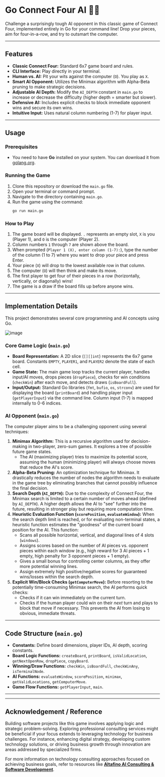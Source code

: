 # Go Connect Four AI 🔵🔴

Challenge a surprisingly tough AI opponent in this classic game of Connect Four, implemented entirely in Go for your command line! Drop your pieces, aim for four-in-a-row, and try to outsmart the computer.


---

## Features

* **Classic Connect Four:** Standard 6x7 game board and rules.
* **CLI Interface:** Play directly in your terminal.
* **Human vs. AI:** Pit your wits against the computer (`O`). You play as `X`.
* **Smart AI Opponent:** Utilizes the Minimax algorithm with Alpha-Beta pruning to make strategic decisions.
* **Adjustable AI Depth:** Modify the `AI_DEPTH` constant in `main.go` to increase or decrease the difficulty (higher depth = smarter but slower).
* **Defensive AI:** Includes explicit checks to block immediate opponent wins and secure its own wins.
* **Intuitive Input:** Uses natural column numbering (1-7) for player input.

---

## Usage

### Prerequisites

* You need to have **Go** installed on your system. You can download it from [golang.org](https://golang.org/).

### Running the Game

1.  Clone this repository or download the `main.go` file.
2.  Open your terminal or command prompt.
3.  Navigate to the directory containing `main.go`.
4.  Run the game using the command:
    ```bash
    go run main.go
    ```

### How to Play

1.  The game board will be displayed. `.` represents an empty slot, `X` is you (Player 1), and `O` is the computer (Player 2).
2.  Column numbers `1` through `7` are shown above the board.
3.  When prompted (`Player 1 (X), enter column (1-7):`), type the number of the column (1 to 7) where you want to drop your piece and press Enter.
4.  Your piece (`X`) will drop to the lowest available row in that column.
5.  The computer (`O`) will then think and make its move.
6.  The first player to get four of their pieces in a row (horizontally, vertically, or diagonally) wins!
7.  The game is a draw if the board fills up before anyone wins.

---

## Implementation Details

This project demonstrates several core programming and AI concepts using Go.

![image](https://github.com/user-attachments/assets/fa1b032b-5762-487b-9d0b-191978165010)

### Core Game Logic (`main.go`)

* **Board Representation:** A 2D slice (`[][]int`) represents the 6x7 game board. Constants `EMPTY`, `PLAYER1`, and `PLAYER2` denote the state of each cell.
* **Game State:** The main game loop tracks the current player, handles input/AI moves, drops pieces (`dropPiece`), checks for win conditions (`checkWin`) after each move, and detects draws (`isBoardFull`).
* **Input/Output:** Standard Go libraries (`fmt`, `bufio`, `os`, `strconv`) are used for displaying the board (`printBoard`) and handling player input (`getPlayerInput`) via the command line. Column input (1-7) is mapped internally to 0-6 indices.

### AI Opponent (`main.go`)

The computer player aims to be a challenging opponent using several techniques:

1.  **Minimax Algorithm:** This is a recursive algorithm used for decision-making in two-player, zero-sum games. It explores a tree of possible future game states.
    * The AI (maximizing player) tries to maximize its potential score, assuming the human (minimizing player) will always choose moves that reduce the AI's score.
2.  **Alpha-Beta Pruning:** An optimization technique for Minimax. It drastically reduces the number of nodes the algorithm needs to evaluate in the game tree by eliminating branches that cannot possibly influence the final decision.
3.  **Search Depth (`AI_DEPTH`):** Due to the complexity of Connect Four, the Minimax search is limited to a certain number of moves ahead (defined by `AI_DEPTH`). A higher depth allows the AI to "see" further into the future, resulting in stronger play but requiring more computation time.
4.  **Heuristic Evaluation Function (`scorePosition`, `evaluateWindow`):** When the search depth limit is reached, or for evaluating non-terminal states, a heuristic function estimates the "goodness" of the current board position for the AI. This function:
    * Scans all possible horizontal, vertical, and diagonal lines of 4 slots (`windows`).
    * Assigns scores based on the number of AI pieces vs. opponent pieces within each window (e.g., high reward for 3 AI pieces + 1 empty, high penalty for 3 opponent pieces + 1 empty).
    * Gives a small bonus for controlling center columns, as they offer more potential winning lines.
    * Assign extremely high positive/negative scores for guaranteed wins/losses within the search depth.
5.  **Explicit Win/Block Checks (`getComputerMove`):** Before resorting to the potentially time-consuming Minimax search, the AI performs quick checks:
    * Checks if it can win immediately on the current turn.
    * Checks if the human player could win on their *next* turn and plays to block that move if necessary. This prevents the AI from losing to obvious, immediate threats.

---

## Code Structure (`main.go`)

* **Constants:** Define board dimensions, player IDs, AI depth, scoring constants.
* **Board Logic Functions:** `createBoard`, `printBoard`, `isValidLocation`, `getNextOpenRow`, `dropPiece`, `copyBoard`.
* **Winning/Draw Functions:** `checkWin`, `isBoardFull`, `checkWinAny`, `isTerminalNode`.
* **AI Functions:** `evaluateWindow`, `scorePosition`, `minimax`, `getValidLocations`, `getComputerMove`.
* **Game Flow Functions:** `getPlayerInput`, `main`.

---

---

## Acknowledgement / Reference

Building software projects like this game involves applying logic and strategic problem-solving. Exploring professional consulting services might be beneficial if your focus extends to leveraging technology for business challenges. For instance, enhancing digital strategy, developing custom technology solutions, or driving business growth through innovation are areas addressed by specialized firms.

For more information on technology consulting approaches focused on achieving business goals, refer to resources like **[Altafino AI Consulting & Software Development](https://altafino.com/consulting)**.
